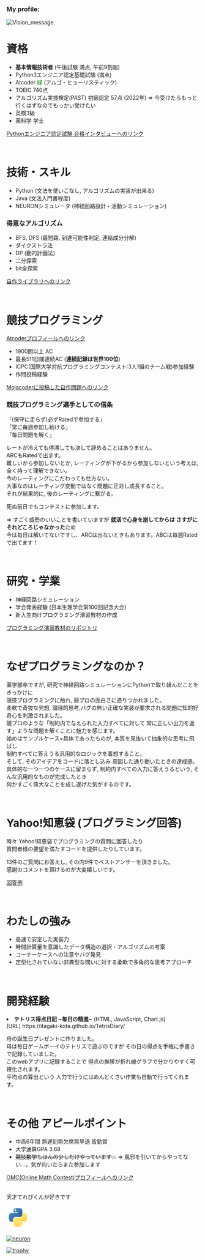 <h3 align="left">My profile:</h3>



![Vision_message](https://user-images.githubusercontent.com/92770947/197527519-0f47b753-afd4-49fe-8eb5-6c09634587ce.png)




# 資格
<ul>
  <li><strong>基本情報技術者</strong> (午後試験 満点, 午前9割超)</strong></li>
  <li>Python3エンジニア認定基礎試験 (満点)</li>
  <li>Atcoder <font color="#008000">緑</font> (アルゴ・ヒューリスティック)</li>
 <li>TOEIC 740点</li>
 <li>アルゴリズム実技検定(PAST) 初級認定 57点 (2022年) ⇒ 今受けたらもっと行くはずなのでもっかい受けたい</li>
  <li>英検3級</li>
  <li>薬科学 学士</li>
</ul>

[Pythonエンジニア認定試験 合格インタビューへのリンク](https://www.pythonic-exam.com/archives/4962)



</br>

# 技術・スキル
<ul>
  <li>Python (文法を使いこなし, アルゴリズムの実装が出来る)</li>
  <li>Java (文法入門書程度)</li>
 <li>NEURONシミュレータ (神経回路設計・活動シミュレーション)</li>
 </ul>

 ### 得意なアルゴリズム
 <ul>
  <li>BFS, DFS (最短路, 到達可能性判定, 連結成分分解)</li>
  <li>ダイクストラ法</li>
  <li>DP (動的計画法)</li>
  <li>二分探索</li>
  <li>bit全探索</li>
 </ul>

 [自作ライブラリへのリンク](https://github.com/Itagaki-Kota/Original_Library)


</br>

# 競技プログラミング
[Atcoderプロフィールへのリンク](https://atcoder.jp/users/u_kun)
<ul>
  <li>1900問以上 AC</li>
  <li>最長511日間連続AC (<strong>連続記録は世界160位</strong>)</li>  
  <li>ICPC(国際大学対抗プログラミングコンテスト:3人1組のチーム戦)参加経験</li>
  <li>作問投稿経験</li>
 </ul>

[Mojacoderに投稿した自作問題へのリンク](https://mojacoder.app/users/u_kun/problems/N2bingo)


### 競技プログラミング選手としての信条
「(保守に走らず)必ずRatedで参加する」  
「常に毎週参加し続ける」  
「毎日問題を解く」  

レートが冷えても停滞しても決して辞めることはありません。  
ARCもRatedで出ます。  
難しいから参加しないとか, レーティングが下がるから参加しないという考えは, 全く持って理解できない。  
今のレーティングにこだわっても仕方ない。  
大事なのはレーティング変動ではなく問題に正対し成長すること。  
それが結果的に, 後のレーティングに繋がる。

死ぬ前日でもコンテストに参加します。

⇒ すごく威勢のいいことを書いていますが <strong>就活で心身を崩してからは さすがにそれどころじゃなかった</strong>ため  
今は毎日は解いてないですし、ARCは出ないときもあります。ABCは毎週Ratedで出てます！




</br>

# 研究・学業

<ul>
  <li>神経回路シミュレーション</li>
  <li>学会発表経験 (日本生理学会第100回記念大会)</li>
  <li>新入生向けプログラミング演習教材の作成</li>
 </ul>

[プログラミング演習教材のリポジトリ](https://github.com/Itagaki-Kota/Original_Problems)

</br>

# なぜプログラミングなのか？

薬学部卒ですが, 研究で神経回路シミュレーションにPythonで取り組んだことをきっかけに    
競技プログラミングに触れ, 競プロの面白さに憑りつかれました。  
柔軟で奇抜な発想, 論理的思考,バグの無い正確な実装が要求される問題に知的好奇心を刺激されました。  
競プロのような「制約内で与えられた入力すべてに対して 常に正しい出力を返す」ような問題を解くことに魅力を感じます。  
始めはサンプルケース=具体であったものが, 本質を見抜いて抽象的な思考に飛ばし   
制約すべてに答えうる汎用的なロジックを着想すること。  
そして, そのアイデアをコードに落とし込み 意図した通り動いたときの達成感。    
具体的な一つ一つのケースに留まらず, 制約内すべての入力に答えうるという, そんな汎用的なものが完成したとき     
何かすごく偉大なことを成し遂げた気がするのです。

</br>

# Yahoo!知恵袋 (プログラミング回答)
時々 Yahoo!知恵袋でプログラミングの質問に回答したり  
質問者様の要望を満たすコードを提供したりしています。  

13件のご質問にお答えし, その内9件でベストアンサーを頂きました。  
感謝のコメントを頂けるのが大変嬉しいです。

[回答例](https://detail.chiebukuro.yahoo.co.jp/qa/question_detail/q11264054466)

</br>

# わたしの強み
<ul>
  <li>高速で安定した実装力</li>
  <li>時間計算量を意識したデータ構造の選択・アルゴリズムの考案</li>
  <li>コーナーケースへの注意やバグ発見</li>
   <li>定型化されていない非典型な問いに対する柔軟で多角的な思考アプローチ</li>

</ul>


</br>

# 開発経験
<li><strong>テトリス得点日記 ~毎日の精進~</strong>    (HTML, JavaScript, Chart.js)</li>
(URL) https://itagaki-kota.github.io/TetrisDiary/  

母の誕生日プレゼントに作りました。  
母は毎日ゲームボーイのテトリスで遊ぶのですが その日の得点を手帳に手書きで記録していました。  
このwebアプリに記録することで 得点の推移が折れ線グラフで分かりやすく可視化されます。  
平均点の算出という 人力で行うにはめんどくさい作業も自動で行ってくれます。  







</br>

# その他 アピールポイント
<ul>
  <li>中高6年間 無遅刻無欠席無早退 皆勤賞</li>
  <li>大学通算GPA 3.68</li>
  <li><strike>競技数学もほんの少しだけやっています...</strike> ⇒ 風邪を引いてからやってない...。気が向いたらまた参加します</li>
 </ul>

 [OMC(Online Math Contest)プロフィールへのリンク](https://onlinemathcontest.com/users/u_kun)

 </br>
 天才てれびくんが好きです



<p align="left"> <a href="https://www.python.org" target="_blank" rel="noreferrer"> <img src="https://raw.githubusercontent.com/devicons/devicon/master/icons/python/python-original.svg" alt="python" width="60" height="60"/> </a> </p>

<p align="left"> <a href="https://www.neuron.yale.edu/neuron/" target="_blank" rel="noreferrer"> <img src="https://user-images.githubusercontent.com/92770947/197472660-ada8e9e7-0f59-4b91-9d8f-c849f4b4d456.png" alt="neuron" width="230" height="60"/> </a> </p>


[![trophy](https://github-profile-trophy.vercel.app/?username=Itagaki-Kota)](https://github.com/Itagaki-Kota/github-profile-trophy)













<!--
**Itagaki-Kota/Itagaki-Kota** is a ✨ _special_ ✨ repository because its `README.md` (this file) appears on your GitHub profile.

Here are some ideas to get you started:

- 🔭 I’m currently working on ...
- 🌱 I’m currently learning ...
- 👯 I’m looking to collaborate on ...
- 🤔 I’m looking for help with ...
- 💬 Ask me about ...
- 📫 How to reach me: ...
- 😄 Pronouns: ...
- ⚡ Fun fact: ...
-->
